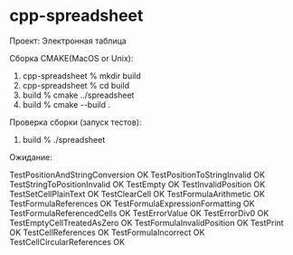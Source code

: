 # cpp-spreadsheet
Проект: Электронная таблица

Сборка CMAKE(MacOS or Unix):
1) cpp-spreadsheet % mkdir build
2) cpp-spreadsheet % cd build
3) build % cmake ../spreadsheet
4) build % cmake --build .

Проверка сборки (запуск тестов):
1) build % ./spreadsheet

Ожидание: 

TestPositionAndStringConversion OK
TestPositionToStringInvalid OK
TestStringToPositionInvalid OK
TestEmpty OK
TestInvalidPosition OK
TestSetCellPlainText OK
TestClearCell OK
TestFormulaArithmetic OK
TestFormulaReferences OK
TestFormulaExpressionFormatting OK
TestFormulaReferencedCells OK
TestErrorValue OK
TestErrorDiv0 OK
TestEmptyCellTreatedAsZero OK
TestFormulaInvalidPosition OK
TestPrint OK
TestCellReferences OK
TestFormulaIncorrect OK
TestCellCircularReferences OK
